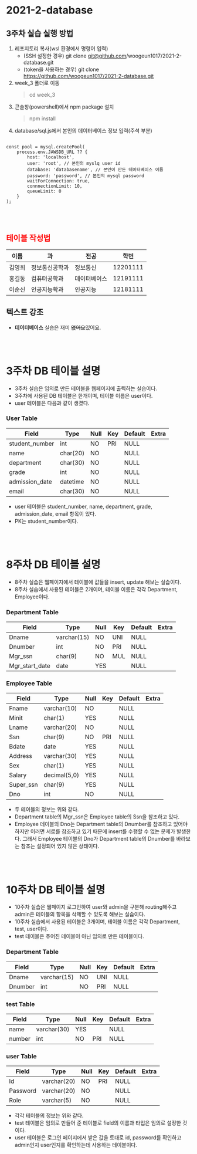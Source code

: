 # 2021-2-database

## 3주차 실습 실행 방법
1. 레포지토리 복사(wsl 환경에서 명령어 입력)
     - (SSH 설정한 경우) git clone git@github.com/woogeun1017/2021-2-database.git
     - (token을 사용하는 경우) git clone https://github.com/woogeun1017/2021-2-database.git
2. week_3 폴더로 이동
     > cd week_3
3. 콘솔창(powershell)에서 npm package 설치
     > npm install
4. database/sql.js에서 본인의 데이터베이스 정보 입력(주석 부분)
<pre>
<code>
const pool = mysql.createPool(
    process.env.JAWSDB_URL ?? {
        host: 'localhost',  
        user: 'root', // 본인의 myslq user id
        database: 'databasename', // 본인이 만든 데이터베이스 이름
        password: 'password', // 본인의 mysql password
        waitForConnection: true,
        connnectionLimit: 10,
        queueLimit: 0
    }
);
</code>
</pre>

<br>

## <span style="color:red">테이블 작성법</span>

이름|과|전공|학번
---|---|---|---|
김영희|정보통신공학과|정보통신|12201111|
홍길동|컴퓨터공학과|데이터베이스|12191111|
이순신|인공지능학과|인공지능|12181111|

## 텍스트 강조

- **데이터베이스** 실습은 재미 ~~없어요~~있어요.

<br>
<br>

# 3주차 DB 테이블 설명
- 3주차 실습은 임의로 만든 테이블을 웹페이지에 출력하는 실습이다.
- 3주차에 사용된 DB 테이블은 한개이며, 테이블 이름은 user이다.
- user 테이블은 다음과 같이 생겼다.

### User Table
| Field          | Type     | Null | Key | Default | Extra |
|----------------|----------|------|-----|---------|-------|
| student_number | int      | NO   | PRI | NULL    |       |
| name           | char(20) | NO   |     | NULL    |       |
| department     | char(30) | NO   |     | NULL    |       |
| grade          | int      | NO   |     | NULL    |       |
| admission_date | datetime | NO   |     | NULL    |       |
| email          | char(30) | NO   |     | NULL    |       |

- user 테이블은 student_number, name, department, grade, admission_date, email 항목이 있다.
- PK는 student_number이다. 

<br>
<br>

# 8주차 DB 테이블 설명
- 8주차 실습은 웹페이지에서 테이블에 값들을 insert, update 해보는 실습이다.
- 8주차 실습에서 사용된 테이블은 2개이며, 테이블 이름은 각각 Department, Employee이다.

### Department Table
| Field          | Type        | Null | Key | Default | Extra |
|----------------|-------------|------|-----|---------|-------|
| Dname          | varchar(15) | NO   | UNI | NULL    |       |
| Dnumber        | int         | NO   | PRI | NULL    |       |
| Mgr_ssn        | char(9)     | NO   | MUL | NULL    |       |
| Mgr_start_date | date        | YES  |     | NULL    |       |

### Employee Table
| Field     | Type         | Null | Key | Default | Extra |
|-----------|--------------|------|-----|---------|-------|
| Fname     | varchar(10)  | NO   |     | NULL    |       |
| Minit     | char(1)      | YES  |     | NULL    |       |
| Lname     | varchar(20)  | NO   |     | NULL    |       |
| Ssn       | char(9)      | NO   | PRI | NULL    |       |
| Bdate     | date         | YES  |     | NULL    |       |
| Address   | varchar(30)  | YES  |     | NULL    |       |
| Sex       | char(1)      | YES  |     | NULL    |       |
| Salary    | decimal(5,0) | YES  |     | NULL    |       |
| Super_ssn | char(9)      | YES  |     | NULL    |       |
| Dno       | int          | NO   |     | NULL    |       |

- 두 테이블의 정보는 위와 같다.
- Department table의 Mgr_ssn은 Employee table의 Ssn을 참조하고 있다.
- Employee 테이블의 Dno는 Department table의 Dnumber를 참조하고 있어야 하지만 이러면 서로를 참조하고 있기 때문에 insert를 수행할 수 없는 문제가 발생한다. 그래서 Employee 테이블의 Dno가 Department table의 Dnumber를 바라보는 참조는 설정되어 있지 않은 상태이다.

<br>
<br>

# 10주차 DB 테이블 설명
- 10주차 실습은 웹페이지 로그인하여 user와 admin을 구분해 routing해주고 admin은 테이블의 항목을 삭제할 수 있도록 해보는 실습이다.
- 10주차 실습에서 사용된 테이블은 3개이며, 테이블 이름은 각각 Department, test, user이다.
- test 테이블은 주어진 테이블이 아닌 임의로 만든 테이블이다.

### Department Table
| Field   | Type        | Null | Key | Default | Extra |
|---------|-------------|------|-----|---------|-------|
| Dname   | varchar(15) | NO   | UNI | NULL    |       |
| Dnumber | int         | NO   | PRI | NULL    |       |

### test Table
| Field  | Type        | Null | Key | Default | Extra |
|--------|-------------|------|-----|---------|-------|
| name   | varchar(30) | YES  |     | NULL    |       |
| number | int         | NO   | PRI | NULL    |       |

### user Table
| Field    | Type        | Null | Key | Default | Extra |
|----------|-------------|------|-----|---------|-------|
| Id       | varchar(20) | NO   | PRI | NULL    |       |
| Password | varchar(20) | NO   |     | NULL    |       |
| Role     | varchar(5)  | NO   |     | NULL    |       |

- 각각 테이블의 정보는 위와 같다.
- test 테이블은 임의로 만들어 준 테이블로 field의 이름과 타입은 임의로 설정한 것이다.
- user 테이블은 로그인 페이지에서 받은 값을 토대로 id, password를 확인하고 admin인지 user인지를 확인하는데 사용하는 테이블이다.
